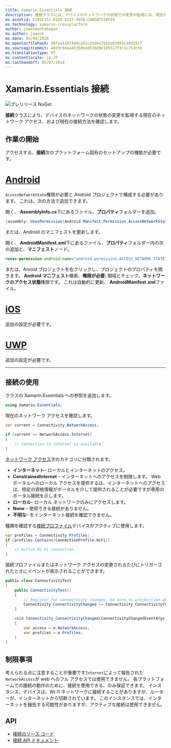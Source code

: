 ```yaml
---
title: Xamarin.Essentials 接続
description: 接続クラスには、デバイスのネットワークの状態での変更の監視には、現在のネットワーク アクセス、および現在の接続方法を確認することができます。
ms.assetid: E1B1F152-B1D5-4227-965E-C0AEBF528F49
ms.technology: xamarin-crossplatform
author: jamesmontemagno
ms.author: jamont
ms.date: 05/04/2018
ms.openlocfilehash: 99faa518f44dca51cd1bbe2562a83893c48d2917
ms.sourcegitcommit: 46d3c9daa45350bdd536d9e105517f3c1c753c5b
ms.translationtype: HT
ms.contentlocale: ja-JP
ms.lasthandoff: 05/07/2018
---
```

# <a name="xamarinessentials-connectivity"></a>Xamarin.Essentials 接続

![プレリリース NuGet](~/media/shared/pre-release.png)

**接続**クラスにより、デバイスのネットワークの状態の変更を監視する現在のネットワーク アクセス、および現在の接続方法を確認します。

## <a name="getting-started"></a>作業の開始

アクセスする、**接続**次のプラットフォーム固有のセットアップの機能が必要です。

# <a name="androidtabandroid"></a>[Android](#tab/android)

`AccessNetworkState`権限が必要と Android プロジェクトで構成する必要があります。 これは、次の方法で追加できます。

開く、 **AssemblyInfo.cs**下にあるファイル、**プロパティ**フォルダーを追加。

```csharp
[assembly: UsesPermission(Android.Manifest.Permission.AccessNetworkState)]
```

または、Android のマニフェストを更新します。

開く、 **AndroidManifest.xml**下にあるファイル、**プロパティ**フォルダー内の次の追加と、**マニフェスト**ノード。

```xml
<uses-permission android:name="android.permission.ACCESS_NETWORK_STATE" />
```

または、Anroid プロジェクトを右クリックし、プロジェクトのプロパティを開きます。 **Android マニフェスト**検索、**権限が必要:** 領域とチェック、**ネットワークのアクセス状態**権限です。 これは自動的に更新、 **AndroidManifest.xml**ファイル。

# <a name="iostabios"></a>[iOS](#tab/ios)

追加の設定が必要です。

# <a name="uwptabuwp"></a>[UWP](#tab/uwp)

追加の設定が必要です。

-----

## <a name="using-connectivity"></a>接続の使用

クラスの Xamarin.Essentials への参照を追加します。

```csharp
using Xamarin.Essentials;
```

現在のネットワーク アクセスを確認します。

```csharp
var current = Connectivity.NetworkAccess;

if (current == NetworkAccess.Internet)
{
    // Connection to internet is available
}
```

[ネットワーク アクセス](xref:Xamarin.Essentials.NetworkAccess)次のカテゴリに分類されます。

* **インターネット**– ローカルとインターネットのアクセス。
* **ConstrainedInternet** – インターネットへのアクセスを制限します。 Web ポータルへのローカル アクセスを提供するは、インターネットへのアクセスは、特定の資格情報がポータルを介して提供されることが必要ですが専用のポータル接続を示します。
* **ローカル**– ローカル ネットワークのみにアクセスします。
* **None** – 使用できる接続がありません。
* **不明な**– をインターネット接続を確認できません。

種類を確認する[接続プロファイル](xref:Xamarin.Essentials.ConnectionProfile)デバイスがアクティブに使用します。

```csharp
var profiles = Connectivity.Profiles;
if (profiles.Contains(ConnectionProfile.WiFi))
{
    // Active Wi-Fi connection.
}
```

接続プロファイルまたはネットワーク アクセスの変更されるたびにトリガーされたときにイベントが表示されることができます。

```csharp
public class ConnectivityTest
{
    public ConnectivityTest()
    {
        // Register for connectivity changes, be sure to unsubscribe when finished
        Connectivity.ConnectivityChanged += Connectivity_ConnectivityChanged;
    }

    void Connectivity_ConnectivityChanged(ConnectivityChangedEventArgs  e)
    {
        var access = e.NetworkAccess;
        var profiles = e.Profiles;
    }
}
```

## <a name="limitations"></a>制限事項

考えられる点に注意することが重要です`Internet`によって報告された`NetworkAccess`が web へのフル アクセスでは使用できません。 各プラットフォームでの接続の動作のために、接続を使用できる、のみ保証できます。 インスタンス、デバイスは、Wi-fi ネットワークに接続することがありますが、ルーターが、インターネットから切断されています。 このインスタンスでは、インターネットを報告する可能性がありますが、アクティブな接続は使用できません。

## <a name="api"></a>API

* [接続のソース コード](https://github.com/xamarin/Essentials/tree/master/Essentials/Connectivity)
* [接続 API ドキュメント](xref:Xamarin.Essentials.Connectivity)
